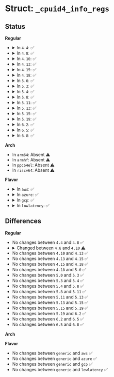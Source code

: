 # Struct: <code>_cpuid4_info_regs</code>

## Status
<b>Regular</b>
<ul>
<li>
<details>
<summary>In <code>4.4</code>: ✅</summary>

```c
struct _cpuid4_info_regs {
    union _cpuid4_leaf_eax eax;
    union _cpuid4_leaf_ebx ebx;
    union _cpuid4_leaf_ecx ecx;
    long unsigned int size;
    struct amd_northbridge *nb;
};
```
</details>
</li>
<li>
<details>
<summary>In <code>4.8</code>: ✅</summary>

```c
struct _cpuid4_info_regs {
    union _cpuid4_leaf_eax eax;
    union _cpuid4_leaf_ebx ebx;
    union _cpuid4_leaf_ecx ecx;
    long unsigned int size;
    struct amd_northbridge *nb;
};
```
</details>
</li>
<li>
<details>
<summary>In <code>4.10</code>: ✅</summary>

```c
struct _cpuid4_info_regs {
    union _cpuid4_leaf_eax eax;
    union _cpuid4_leaf_ebx ebx;
    union _cpuid4_leaf_ecx ecx;
    unsigned int id;
    long unsigned int size;
    struct amd_northbridge *nb;
};
```
</details>
</li>
<li>
<details>
<summary>In <code>4.13</code>: ✅</summary>

```c
struct _cpuid4_info_regs {
    union _cpuid4_leaf_eax eax;
    union _cpuid4_leaf_ebx ebx;
    union _cpuid4_leaf_ecx ecx;
    unsigned int id;
    long unsigned int size;
    struct amd_northbridge *nb;
};
```
</details>
</li>
<li>
<details>
<summary>In <code>4.15</code>: ✅</summary>

```c
struct _cpuid4_info_regs {
    union _cpuid4_leaf_eax eax;
    union _cpuid4_leaf_ebx ebx;
    union _cpuid4_leaf_ecx ecx;
    unsigned int id;
    long unsigned int size;
    struct amd_northbridge *nb;
};
```
</details>
</li>
<li>
<details>
<summary>In <code>4.18</code>: ✅</summary>

```c
struct _cpuid4_info_regs {
    union _cpuid4_leaf_eax eax;
    union _cpuid4_leaf_ebx ebx;
    union _cpuid4_leaf_ecx ecx;
    unsigned int id;
    long unsigned int size;
    struct amd_northbridge *nb;
};
```
</details>
</li>
<li>
<details>
<summary>In <code>5.0</code>: ✅</summary>

```c
struct _cpuid4_info_regs {
    union _cpuid4_leaf_eax eax;
    union _cpuid4_leaf_ebx ebx;
    union _cpuid4_leaf_ecx ecx;
    unsigned int id;
    long unsigned int size;
    struct amd_northbridge *nb;
};
```
</details>
</li>
<li>
<details>
<summary>In <code>5.3</code>: ✅</summary>

```c
struct _cpuid4_info_regs {
    union _cpuid4_leaf_eax eax;
    union _cpuid4_leaf_ebx ebx;
    union _cpuid4_leaf_ecx ecx;
    unsigned int id;
    long unsigned int size;
    struct amd_northbridge *nb;
};
```
</details>
</li>
<li>
<details>
<summary>In <code>5.4</code>: ✅</summary>

```c
struct _cpuid4_info_regs {
    union _cpuid4_leaf_eax eax;
    union _cpuid4_leaf_ebx ebx;
    union _cpuid4_leaf_ecx ecx;
    unsigned int id;
    long unsigned int size;
    struct amd_northbridge *nb;
};
```
</details>
</li>
<li>
<details>
<summary>In <code>5.8</code>: ✅</summary>

```c
struct _cpuid4_info_regs {
    union _cpuid4_leaf_eax eax;
    union _cpuid4_leaf_ebx ebx;
    union _cpuid4_leaf_ecx ecx;
    unsigned int id;
    long unsigned int size;
    struct amd_northbridge *nb;
};
```
</details>
</li>
<li>
<details>
<summary>In <code>5.11</code>: ✅</summary>

```c
struct _cpuid4_info_regs {
    union _cpuid4_leaf_eax eax;
    union _cpuid4_leaf_ebx ebx;
    union _cpuid4_leaf_ecx ecx;
    unsigned int id;
    long unsigned int size;
    struct amd_northbridge *nb;
};
```
</details>
</li>
<li>
<details>
<summary>In <code>5.13</code>: ✅</summary>

```c
struct _cpuid4_info_regs {
    union _cpuid4_leaf_eax eax;
    union _cpuid4_leaf_ebx ebx;
    union _cpuid4_leaf_ecx ecx;
    unsigned int id;
    long unsigned int size;
    struct amd_northbridge *nb;
};
```
</details>
</li>
<li>
<details>
<summary>In <code>5.15</code>: ✅</summary>

```c
struct _cpuid4_info_regs {
    union _cpuid4_leaf_eax eax;
    union _cpuid4_leaf_ebx ebx;
    union _cpuid4_leaf_ecx ecx;
    unsigned int id;
    long unsigned int size;
    struct amd_northbridge *nb;
};
```
</details>
</li>
<li>
<details>
<summary>In <code>5.19</code>: ✅</summary>

```c
struct _cpuid4_info_regs {
    union _cpuid4_leaf_eax eax;
    union _cpuid4_leaf_ebx ebx;
    union _cpuid4_leaf_ecx ecx;
    unsigned int id;
    long unsigned int size;
    struct amd_northbridge *nb;
};
```
</details>
</li>
<li>
<details>
<summary>In <code>6.2</code>: ✅</summary>

```c
struct _cpuid4_info_regs {
    union _cpuid4_leaf_eax eax;
    union _cpuid4_leaf_ebx ebx;
    union _cpuid4_leaf_ecx ecx;
    unsigned int id;
    long unsigned int size;
    struct amd_northbridge *nb;
};
```
</details>
</li>
<li>
<details>
<summary>In <code>6.5</code>: ✅</summary>

```c
struct _cpuid4_info_regs {
    union _cpuid4_leaf_eax eax;
    union _cpuid4_leaf_ebx ebx;
    union _cpuid4_leaf_ecx ecx;
    unsigned int id;
    long unsigned int size;
    struct amd_northbridge *nb;
};
```
</details>
</li>
<li>
<details>
<summary>In <code>6.8</code>: ✅</summary>

```c
struct _cpuid4_info_regs {
    union _cpuid4_leaf_eax eax;
    union _cpuid4_leaf_ebx ebx;
    union _cpuid4_leaf_ecx ecx;
    unsigned int id;
    long unsigned int size;
    struct amd_northbridge *nb;
};
```
</details>
</li>
</ul>
<b>Arch</b>
<ul>
<li>
In <code>arm64</code>: Absent ⚠️
</li>
<li>
In <code>armhf</code>: Absent ⚠️
</li>
<li>
In <code>ppc64el</code>: Absent ⚠️
</li>
<li>
In <code>riscv64</code>: Absent ⚠️
</li>
</ul>
<b>Flavor</b>
<ul>
<li>
<details>
<summary>In <code>aws</code>: ✅</summary>

```c
struct _cpuid4_info_regs {
    union _cpuid4_leaf_eax eax;
    union _cpuid4_leaf_ebx ebx;
    union _cpuid4_leaf_ecx ecx;
    unsigned int id;
    long unsigned int size;
    struct amd_northbridge *nb;
};
```
</details>
</li>
<li>
<details>
<summary>In <code>azure</code>: ✅</summary>

```c
struct _cpuid4_info_regs {
    union _cpuid4_leaf_eax eax;
    union _cpuid4_leaf_ebx ebx;
    union _cpuid4_leaf_ecx ecx;
    unsigned int id;
    long unsigned int size;
    struct amd_northbridge *nb;
};
```
</details>
</li>
<li>
<details>
<summary>In <code>gcp</code>: ✅</summary>

```c
struct _cpuid4_info_regs {
    union _cpuid4_leaf_eax eax;
    union _cpuid4_leaf_ebx ebx;
    union _cpuid4_leaf_ecx ecx;
    unsigned int id;
    long unsigned int size;
    struct amd_northbridge *nb;
};
```
</details>
</li>
<li>
<details>
<summary>In <code>lowlatency</code>: ✅</summary>

```c
struct _cpuid4_info_regs {
    union _cpuid4_leaf_eax eax;
    union _cpuid4_leaf_ebx ebx;
    union _cpuid4_leaf_ecx ecx;
    unsigned int id;
    long unsigned int size;
    struct amd_northbridge *nb;
};
```
</details>
</li>
</ul>

## Differences
<b>Regular</b>
<ul>
<li>
No changes between <code>4.4</code> and <code>4.8</code> ✅
</li>
<li>
<details>
<summary>Changed between <code>4.8</code> and <code>4.10</code> ⚠️</summary>
<ul>
<li>
<b>Field added. </b>
<code>unsigned int id</code>
</li>
</ul>
</details>
</li>
<li>
No changes between <code>4.10</code> and <code>4.13</code> ✅
</li>
<li>
No changes between <code>4.13</code> and <code>4.15</code> ✅
</li>
<li>
No changes between <code>4.15</code> and <code>4.18</code> ✅
</li>
<li>
No changes between <code>4.18</code> and <code>5.0</code> ✅
</li>
<li>
No changes between <code>5.0</code> and <code>5.3</code> ✅
</li>
<li>
No changes between <code>5.3</code> and <code>5.4</code> ✅
</li>
<li>
No changes between <code>5.4</code> and <code>5.8</code> ✅
</li>
<li>
No changes between <code>5.8</code> and <code>5.11</code> ✅
</li>
<li>
No changes between <code>5.11</code> and <code>5.13</code> ✅
</li>
<li>
No changes between <code>5.13</code> and <code>5.15</code> ✅
</li>
<li>
No changes between <code>5.15</code> and <code>5.19</code> ✅
</li>
<li>
No changes between <code>5.19</code> and <code>6.2</code> ✅
</li>
<li>
No changes between <code>6.2</code> and <code>6.5</code> ✅
</li>
<li>
No changes between <code>6.5</code> and <code>6.8</code> ✅
</li>
</ul>
<b>Arch</b>
<ul>
</ul>
<b>Flavor</b>
<ul>
<li>
No changes between <code>generic</code> and <code>aws</code> ✅
</li>
<li>
No changes between <code>generic</code> and <code>azure</code> ✅
</li>
<li>
No changes between <code>generic</code> and <code>gcp</code> ✅
</li>
<li>
No changes between <code>generic</code> and <code>lowlatency</code> ✅
</li>
</ul>
